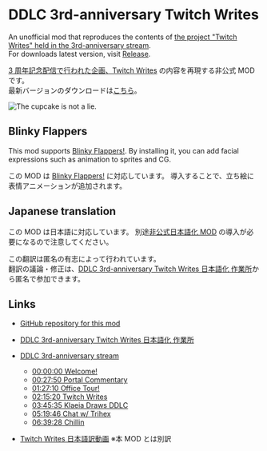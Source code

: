 # DDLC 3rd-anniversary Twitch Writes

An unofficial mod that reproduces the contents of [the project "Twitch Writes" held in the 3rd-anniversary stream](https://www.twitch.tv/videos/749086292?t=3h35m10s).  
For downloads latest version, visit [Release](https://github.com/proudust/ddlc-3rd-anniv-twitch-writes/releases/latest).

[3 周年記念配信で行われた企画、Twitch Writes](https://www.twitch.tv/videos/749086292?t=3h35m10s) の内容を再現する非公式 MOD です。  
最新バージョンのダウンロードは[こちら](https://github.com/proudust/ddlc-3rd-anniv-twitch-writes/releases/latest)。

![The cupcake is not a lie.](https://user-images.githubusercontent.com/20186429/94338374-a911a900-002c-11eb-9997-4eed410f1b91.png)

## Blinky Flappers

This mod supports [Blinky Flappers!](https://github.com/yamamotoNEW/Blinky-Flappers-MOD/releases/latest).
By installing it, you can add facial expressions such as animation to sprites and CG.

この MOD は [Blinky Flappers!](https://github.com/yamamotoNEW/Blinky-Flappers-MOD/releases/latest) に対応しています。
導入することで、立ち絵に表情アニメーションが追加されます。

## Japanese translation

この MOD は日本語に対応しています。
別途[非公式日本語化 MOD](https://github.com/proudust/ddlc-jp-patch/releases/latest) の導入が必要になるので注意してください。

この翻訳は匿名の有志によって行われています。  
翻訳の議論・修正は、[DDLC 3rd-anniversary Twitch Writes 日本語化 作業所](https://docs.google.com/spreadsheets/d/19psxU9KV2Q7gerIQXA-bHePlt-ZdLpZwhTAoYT1l1CU/edit?usp=sharing)から匿名で参加できます。

## Links

- [GitHub repository for this mod](https://github.com/proudust/ddlc-3rd-anniv-twitch-writes)
- [DDLC 3rd-anniversary Twitch Writes 日本語化 作業所](https://docs.google.com/spreadsheets/d/19psxU9KV2Q7gerIQXA-bHePlt-ZdLpZwhTAoYT1l1CU/edit?usp=sharing)

- [DDLC 3rd-anniversary stream](https://www.twitch.tv/videos/749086292)
  - [00:00:00 Welcome!](https://www.twitch.tv/videos/749086292?t=0s)
  - [00:27:50 Portal Commentary](https://www.twitch.tv/videos/749086292?t=0h27m50s)
  - [01:27:10 Office Tour!](https://www.twitch.tv/videos/749086292?t=1h27m10s)
  - [02:15:20 Twitch Writes](https://www.twitch.tv/videos/749086292?t=2h15m20s)
  - [03:45:35 Klaeia Draws DDLC](https://www.twitch.tv/videos/749086292?t=3h45m35s)
  - [05:19:46 Chat w/ Trihex](https://www.twitch.tv/videos/749086292?t=5h19m46s)
  - [06:39:28 Chillin](https://www.twitch.tv/videos/749086292?t=6h39m28s)

- [Twitch Writes 日本語訳動画](https://youtu.be/-gfB3sthzNk) ※本 MOD とは別訳
